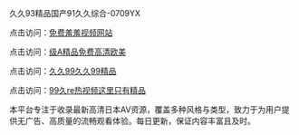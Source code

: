 久久93精品国产91久久综合-0709YX

点击访问：<a href="https://heiliaoe8ajia.pages.dev">免费羞羞视频网站</a>

点击访问：<a href="https://heiliaoxqkkct.pages.dev">级A精品免费高清欧美</a>

点击访问：<a href="https://heiliaoxwd5i8.pages.dev">久久99久久99精品</a>

点击访问：<a href="https://heiliaowt0d7p.pages.dev">99久re热视频这里只有精品</a>

本平台专注于收录最新高清日本AV资源，覆盖多种风格与类型，致力于为用户提供无广告、高质量的流畅观看体验。每日更新，保证内容丰富且及时。

<span style="display:none;">[Canonical link](https://github.com/bay20250709/bay20250709 ）</span>
